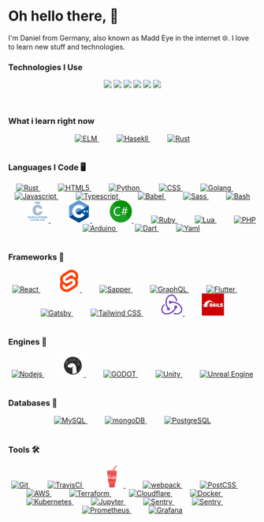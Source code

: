 <h1>Oh hello there, 👋</h1>

I'm Daniel from Germany, also known as Madd Eye in the internet 🌐. I love to learn new stuff and technologies.

<h3>Technologies I Use</h3>
<div align="center">

![](https://img.shields.io/badge/OS-Windows-0078D7?style=for-the-badge&logo=Windows&logoColor=white)
![](https://img.shields.io/badge/Editor-VS_CODE-0078D7?style=for-the-badge&logo=Visual-Studio-Code&logoColor=white)
![](https://img.shields.io/badge/Shell-ZSH-0078D7?style=for-the-badge&logo=GNU-Bash&logoColor=white)
![](https://img.shields.io/badge/Cloud-AWS-0078D7?style=for-the-badge&logo=amazon-aws&logoColor=white)
![](https://img.shields.io/badge/WSL_Version-2-0078D7?style=for-the-badge&logo=GNU-bash&logoColor=white)
![](https://img.shields.io/badge/WSL_OS-Ubuntu-0078D7?style=for-the-badge&logo=Ubuntu&logoColor=white)

</div>

<br>

<h3>What i learn right now</h3>

<div align="center">
<a href="https://elm-lang.org//">
<img src="https://www.vectorlogo.zone/logos/elm-lang/elm-lang-icon.svg" alt="ELM" height="45" />
</a>
&nbsp;&nbsp;&nbsp;&nbsp;&nbsp;&nbsp;&nbsp;&nbsp;
<a href="https://www.haskell.org/">
<img src="https://www.vectorlogo.zone/logos/haskell/haskell-icon.svg" alt="Hasekll" height="45" />
</a>
&nbsp;&nbsp;&nbsp;&nbsp;&nbsp;&nbsp;&nbsp;&nbsp;
<a href="https://www.rust-lang.org/">
<img src="https://www.vectorlogo.zone/logos/rust-lang/rust-lang-icon.svg" alt="Rust" height="45" />
</a>
</div>

<br>

<h3>Languages I Code 🖥️</h3>

<div align="center">

<a href="https://www.rust-lang.org/">
<img src="https://www.vectorlogo.zone/logos/rust-lang/rust-lang-icon.svg" alt="Rust" height="45" />
</a> 
 &nbsp;&nbsp;&nbsp;&nbsp;&nbsp;&nbsp;&nbsp;&nbsp;
 <a href="https://html.spec.whatwg.org">
<img src="https://www.vectorlogo.zone/logos/w3_html5/w3_html5-icon.svg" alt="HTML5" height="45" />
</a>
&nbsp;&nbsp;&nbsp;&nbsp;&nbsp;&nbsp;&nbsp;&nbsp;
<a href="https://www.python.org/">
<img src="https://www.vectorlogo.zone/logos/python/python-icon.svg" alt="Python" height="45" />
</a>
&nbsp;&nbsp;&nbsp;&nbsp;&nbsp;&nbsp;&nbsp;&nbsp;
<a href="https://developer.mozilla.org/en-US/docs/Web/Css">
<img src="https://www.vectorlogo.zone/logos/netlifyapp_watercss/netlifyapp_watercss-ar21.svg" alt="CSS" height="45" />
</a>
&nbsp;&nbsp;&nbsp;&nbsp;&nbsp;&nbsp;&nbsp;&nbsp;
<a href="https://golang.org/">
<img src="https://www.vectorlogo.zone/logos/golang/golang-icon.svg" alt="Golang" height="45" />
</a>
&nbsp;&nbsp;&nbsp;&nbsp;&nbsp;&nbsp;&nbsp;&nbsp;
<a href="https://developer.mozilla.org/en-US/docs/Web/JavaScript">
<img src="https://www.vectorlogo.zone/logos/javascript/javascript-icon.svg" alt="Javascript" height="45" />
</a>
&nbsp;&nbsp;&nbsp;&nbsp;&nbsp;&nbsp;&nbsp;&nbsp;
<a href="https://www.typescriptlang.org/">
<img src="https://www.vectorlogo.zone/logos/typescriptlang/typescriptlang-icon.svg" alt="Typescript" height="45" />
</a>
&nbsp;&nbsp;&nbsp;&nbsp;&nbsp;&nbsp;&nbsp;&nbsp;
<a href="https://babeljs.io/">
<img src="https://www.vectorlogo.zone/logos/babeljs/babeljs-icon.svg" alt="Babel" height="45" />
</a>
&nbsp;&nbsp;&nbsp;&nbsp;&nbsp;&nbsp;&nbsp;&nbsp;
<a href="https://sass-lang.com/">
<img src="https://www.vectorlogo.zone/logos/sass-lang/sass-lang-icon.svg" alt="Sass" height="45" />
</a>
&nbsp;&nbsp;&nbsp;&nbsp;&nbsp;&nbsp;&nbsp;&nbsp;
<a href="https://www.gnu.org/software/bash/">
<img src="https://www.vectorlogo.zone/logos/gnu_bash/gnu_bash-icon.svg" alt="Bash" height="45" />
</a>
&nbsp;&nbsp;&nbsp;&nbsp;&nbsp;&nbsp;&nbsp;&nbsp;
<a href="https://clang.llvm.org/">
<img src="https://raw.githubusercontent.com/github/explore/80688e429a7d4ef2fca1e82350fe8e3517d3494d/topics/c/c.png" alt="Clang" height="45" />
</a>
&nbsp;&nbsp;&nbsp;&nbsp;&nbsp;&nbsp;&nbsp;&nbsp;
<a href="https://isocpp.org/">
<img src="https://raw.githubusercontent.com/github/explore/80688e429a7d4ef2fca1e82350fe8e3517d3494d/topics/cpp/cpp.png" alt="C++" height="45" />
</a>
&nbsp;&nbsp;&nbsp;&nbsp;&nbsp;&nbsp;&nbsp;&nbsp;
<a href="https://docs.microsoft.com/en-us/dotnet/csharp/">
<img src="https://raw.githubusercontent.com/github/explore/80688e429a7d4ef2fca1e82350fe8e3517d3494d/topics/csharp/csharp.png" alt="C#" height="45" />
</a>
&nbsp;&nbsp;&nbsp;&nbsp;&nbsp;&nbsp;&nbsp;&nbsp;
<a href="https://www.ruby-lang.org/">
<img src="https://www.vectorlogo.zone/logos/ruby-lang/ruby-lang-icon.svg" alt="Ruby" height="45" />
</a>
&nbsp;&nbsp;&nbsp;&nbsp;&nbsp;&nbsp;&nbsp;&nbsp;
<a href="https://www.lua.org/">
<img src="https://www.vectorlogo.zone/logos/lua/lua-icon.svg" alt="Lua" height="45" />
</a>
</a>
&nbsp;&nbsp;&nbsp;&nbsp;&nbsp;&nbsp;&nbsp;&nbsp;
<a href="https://www.php.net/">
<img src="https://www.vectorlogo.zone/logos/php/php-icon.svg" alt="PHP" height="45" />
</a>
&nbsp;&nbsp;&nbsp;&nbsp;&nbsp;&nbsp;&nbsp;&nbsp;
<a href="https://www.arduino.cc/">
<img src="https://www.vectorlogo.zone/logos/arduino/arduino-icon.svg" alt="Arduino" height="45" />
</a>
&nbsp;&nbsp;&nbsp;&nbsp;&nbsp;&nbsp;&nbsp;&nbsp;
<a href="https://dart.dev/">
<img src="https://www.vectorlogo.zone/logos/dartlang/dartlang-icon.svg" alt="Dart" height="45" />
</a>
&nbsp;&nbsp;&nbsp;&nbsp;&nbsp;&nbsp;&nbsp;&nbsp;
<a href="https://yaml.org/">
<img src="https://www.vectorlogo.zone/logos/yaml/yaml-icon.svg" alt="Yaml" height="45" />
</a>
</div>

<br>

<h3>Frameworks 🧰</h3>

<div align="center">
<a href="https://reactjs.org/">
<img src="https://www.vectorlogo.zone/logos/reactjs/reactjs-icon.svg" alt="React" height="45" />
</a>
&nbsp;&nbsp;&nbsp;&nbsp;&nbsp;&nbsp;&nbsp;&nbsp;
<a href="https://svelte.dev/">
<img src="https://raw.githubusercontent.com/github/explore/42198dc9113595ddd22cc12771bb719c8cf08b67/topics/svelte/svelte.png" alt="Svelte" height="45" />
</a>
&nbsp;&nbsp;&nbsp;&nbsp;&nbsp;&nbsp;&nbsp;&nbsp;
<a href="https://sapper.svelte.dev/">
<img src="https://styles.redditmedia.com/t5_u8ynk/styles/communityIcon_s6agobh56o541.png" alt="Sapper" height="45" />
</a>
&nbsp;&nbsp;&nbsp;&nbsp;&nbsp;&nbsp;&nbsp;&nbsp;
<a href="https://graphql.org/">
<img src="https://www.vectorlogo.zone/logos/graphql/graphql-icon.svg" alt="GraphQL" height="45" />
</a>
&nbsp;&nbsp;&nbsp;&nbsp;&nbsp;&nbsp;&nbsp;&nbsp;
<a href="https://flutter.dev/">
<img src="https://www.vectorlogo.zone/logos/flutterio/flutterio-icon.svg" alt="Flutter" height="45" />
</a>
&nbsp;&nbsp;&nbsp;&nbsp;&nbsp;&nbsp;&nbsp;&nbsp;
<a href="https://www.gatsbyjs.org/">
<img src="https://www.vectorlogo.zone/logos/gatsbyjs/gatsbyjs-icon.svg" alt="Gatsby" height="45" />
</a>
&nbsp;&nbsp;&nbsp;&nbsp;&nbsp;&nbsp;&nbsp;&nbsp;
<a href="https://tailwindcss.com/">
<img src="https://www.vectorlogo.zone/logos/tailwindcss/tailwindcss-icon.svg" alt="Tailwind CSS" height="45" />
</a>
&nbsp;&nbsp;&nbsp;&nbsp;&nbsp;&nbsp;&nbsp;&nbsp;
<a href="https://redux.js.org/">
<img src="https://raw.githubusercontent.com/github/explore/80688e429a7d4ef2fca1e82350fe8e3517d3494d/topics/redux/redux.png" alt="Redux" height="45" />
</a>
&nbsp;&nbsp;&nbsp;&nbsp;&nbsp;&nbsp;&nbsp;&nbsp;
<a href="https://rubyonrails.org/">
<img src="https://raw.githubusercontent.com/github/explore/80688e429a7d4ef2fca1e82350fe8e3517d3494d/topics/rails/rails.png" alt="Ruby on Rails" height="45" />
</a>
</div>

<br>

<h3>Engines 🚀</h3>

<div align="center">
<a href="https://nodejs.org/">
<img src="https://www.vectorlogo.zone/logos/nodejs/nodejs-horizontal.svg" alt="Nodejs" height="45" />
</a>
&nbsp;&nbsp;&nbsp;&nbsp;&nbsp;&nbsp;&nbsp;&nbsp;
<a href="https://deno.land/">
<img src="https://raw.githubusercontent.com/github/explore/361e2821e2dea67711cde99c9c40ed357061cf27/topics/deno/deno.png" alt="Deno" height="45" />
</a>
&nbsp;&nbsp;&nbsp;&nbsp;&nbsp;&nbsp;&nbsp;&nbsp;
<a href="https://godotengine.org/">
<img src="https://www.vectorlogo.zone/logos/godotengine/godotengine-icon.svg" alt="GODOT" height="45" />
</a>
&nbsp;&nbsp;&nbsp;&nbsp;&nbsp;&nbsp;&nbsp;&nbsp;
<a href="https://unity.com/">
<img src="https://www.vectorlogo.zone/logos/unity3d/unity3d-icon.svg" alt="Unity" height="45" />
</a>
&nbsp;&nbsp;&nbsp;&nbsp;&nbsp;&nbsp;&nbsp;&nbsp;
<a href="https://www.unrealengine.com/">
<img src="https://images-wixmp-ed30a86b8c4ca887773594c2.wixmp.com/i/a9460970-d270-464e-875b-09d5cb00e07c/d7iaqud-f7f91e59-69f1-40d5-a771-d7ecc336f7f0.png?token=eyJ0eXAiOiJKV1QiLCJhbGciOiJIUzI1NiJ9.eyJpc3MiOiJ1cm46YXBwOjdlMGQxODg5ODIyNjQzNzNhNWYwZDQxNWVhMGQyNmUwIiwic3ViIjoidXJuOmFwcDo3ZTBkMTg4OTgyMjY0MzczYTVmMGQ0MTVlYTBkMjZlMCIsImF1ZCI6WyJ1cm46c2VydmljZTpmaWxlLmRvd25sb2FkIl0sIm9iaiI6W1t7InBhdGgiOiIvaS9hOTQ2MDk3MC1kMjcwLTQ2NGUtODc1Yi0wOWQ1Y2IwMGUwN2MvZDdpYXF1ZC1mN2Y5MWU1OS02OWYxLTQwZDUtYTc3MS1kN2VjYzMzNmY3ZjAucG5nIn1dXX0.3n7YY_DkN581_DwjTWskpXtFfW7J61YCKvzm6Kypa1o" alt="Unreal Engine" height="45" />
</a>
</div>

<br>

<h3>Databases 💾</h3>

<div align="center">
<a href="https://www.mysql.com/">
<img src="https://www.vectorlogo.zone/logos/mysql/mysql-official.svg" alt="MySQL" height="45" />
</a>
&nbsp;&nbsp;&nbsp;&nbsp;&nbsp;&nbsp;&nbsp;&nbsp;
<a href="https://www.mongodb.com/">
<img src="https://www.vectorlogo.zone/logos/mongodb/mongodb-ar21.svg" alt="mongoDB" height="45" />
</a>
&nbsp;&nbsp;&nbsp;&nbsp;&nbsp;&nbsp;&nbsp;&nbsp;
<a href="https://www.postgresql.org/">
<img src="https://www.vectorlogo.zone/logos/postgresql/postgresql-ar21.svg" alt="PostgreSQL" height="45" />
</a>
</div>

<br>

<h3>Tools 🛠️</h3>

<div align="center">
<a href="https://git-scm.com/">
<img src="https://www.vectorlogo.zone/logos/git-scm/git-scm-icon.svg" alt="Git" height="45" />
</a>
&nbsp;&nbsp;&nbsp;&nbsp;&nbsp;&nbsp;&nbsp;&nbsp;
<a href="https://travis-ci.org/">
<img src="https://www.vectorlogo.zone/logos/travis-ci/travis-ci-icon.svg" alt="TravisCI" height="45" />
</a>
&nbsp;&nbsp;&nbsp;&nbsp;&nbsp;&nbsp;&nbsp;&nbsp;
<a href="https://gulpjs.com/">
<img src="https://raw.githubusercontent.com/github/explore/80688e429a7d4ef2fca1e82350fe8e3517d3494d/topics/gulp/gulp.png" alt="Git" height="45" />
</a>
&nbsp;&nbsp;&nbsp;&nbsp;&nbsp;&nbsp;&nbsp;&nbsp;
<a href="https://webpack.js.org/">
<img src="https://www.vectorlogo.zone/logos/js_webpack/js_webpack-icon.svg" alt="webpack" height="45" />
</a>
&nbsp;&nbsp;&nbsp;&nbsp;&nbsp;&nbsp;&nbsp;&nbsp;
<a href="https://postcss.org/">
<img src="https://www.vectorlogo.zone/logos/postcss/postcss-icon.svg" alt="PostCSS" height="45" />
</a>
&nbsp;&nbsp;&nbsp;&nbsp;&nbsp;&nbsp;&nbsp;&nbsp;
<a href="https://aws.amazon.com/">
<img src="https://www.vectorlogo.zone/logos/amazon_aws/amazon_aws-icon.svg" alt="AWS" height="45" />
</a>
&nbsp;&nbsp;&nbsp;&nbsp;&nbsp;&nbsp;&nbsp;&nbsp;
<a href="https://www.terraform.io/">
<img src="https://www.vectorlogo.zone/logos/terraformio/terraformio-icon.svg" alt="Terraform" height="45" />
</a>
&nbsp;&nbsp;&nbsp;&nbsp;&nbsp;&nbsp;&nbsp;&nbsp;
<a href="https://www.cloudflare.com/">
<img src="https://www.vectorlogo.zone/logos/cloudflare/cloudflare-icon.svg" alt="Cloudflare" height="45" />
</a>
&nbsp;&nbsp;&nbsp;&nbsp;&nbsp;&nbsp;&nbsp;&nbsp;
<a href="https://www.docker.com/">
<img src="https://www.vectorlogo.zone/logos/docker/docker-icon.svg" alt="Docker" height="45" />
</a>
&nbsp;&nbsp;&nbsp;&nbsp;&nbsp;&nbsp;&nbsp;&nbsp;
<a href="https://kubernetes.io/">
<img src="https://www.vectorlogo.zone/logos/kubernetes/kubernetes-icon.svg" alt="Kubernetes" height="45" />
</a>
&nbsp;&nbsp;&nbsp;&nbsp;&nbsp;&nbsp;&nbsp;&nbsp;
<a href="https://jupyter.org/">
<img src="https://www.vectorlogo.zone/logos/jupyter/jupyter-icon.svg" alt="Jupyter" height="45" />
</a>
&nbsp;&nbsp;&nbsp;&nbsp;&nbsp;&nbsp;&nbsp;&nbsp;
<a href="https://sentry.io/welcome/">
<img src="https://www.vectorlogo.zone/logos/sentryio/sentryio-icon.svg" alt="Sentry" height="45" />
</a>
&nbsp;&nbsp;&nbsp;&nbsp;&nbsp;&nbsp;&nbsp;&nbsp;
<a href="https://codecov.io/">
<img src="https://raw.githubusercontent.com/detain/svg-logos/780f25886640cef088af994181646db2f6b1a3f8/svg/codecov.svg" alt="Sentry" height="45" />
</a>
&nbsp;&nbsp;&nbsp;&nbsp;&nbsp;&nbsp;&nbsp;&nbsp;
<a href="https://prometheus.io/">
<img src="https://www.vectorlogo.zone/logos/prometheusio/prometheusio-icon.svg" alt="Prometheus" height="45" />
</a>
&nbsp;&nbsp;&nbsp;&nbsp;&nbsp;&nbsp;&nbsp;&nbsp;
<a href="https://grafana.com/">
<img src="https://www.vectorlogo.zone/logos/grafana/grafana-icon.svg" alt="Grafana" height="45" />
</a>
</div>

